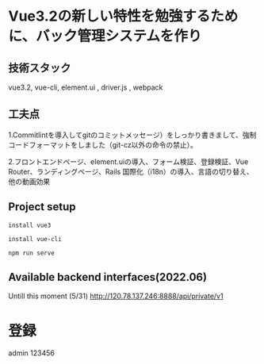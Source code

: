 # Vue3.2の新しい特性を勉強するために、バック管理システムを作り
## 技術スタック
vue3.2, vue-cli, element.ui , driver.js , webpack
## 工夫点
1.Commitlintを導入してgitのコミットメッセージ）をしっかり書きまして、強制コードフォーマットをしました（git-cz以外の命令の禁止）。

2.フロントエンドページ、element.uiの導入、フォーム検証、登録検証、Vue Router、ランディングページ、Rails 国際化（i18n）の導入、言語の切り替え、他の動画効果

## Project setup
````
install vue3
````

````
install vue-cli
````

```
npm run serve
```
## Available backend interfaces(2022.06)

Untill this moment (5/31)
http://120.78.137.246:8888/api/private/v1

# 登録
admin
123456
